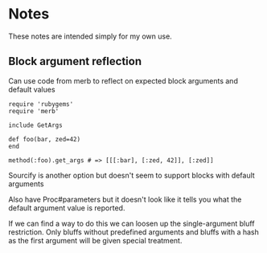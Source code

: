 # Notes

These notes are intended simply for my own use.

## Block argument reflection

Can use code from merb to reflect on expected block arguments and default values

```
require 'rubygems'
require 'merb'

include GetArgs

def foo(bar, zed=42)
end

method(:foo).get_args # => [[[:bar], [:zed, 42]], [:zed]]
```

Sourcify is another option but doesn't seem to support blocks with default arguments

Also have Proc#parameters but it doesn't look like it tells you what the default argument value is reported.


If we can find a way to do this we can loosen up the single-argument bluff restriction. Only bluffs without
predefined arguments and bluffs with a hash as the first argument will be given special treatment.

